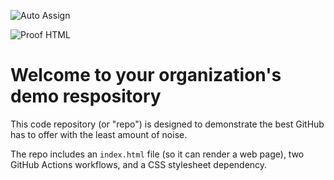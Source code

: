 ![Auto Assign](https://github.com/AgenticEth2025/demo-repository/actions/workflows/auto-assign.yml/badge.svg)

![Proof HTML](https://github.com/AgenticEth2025/demo-repository/actions/workflows/proof-html.yml/badge.svg)

# Welcome to your organization's demo respository
This code repository (or "repo") is designed to demonstrate the best GitHub has to offer with the least amount of noise.

The repo includes an `index.html` file (so it can render a web page), two GitHub Actions workflows, and a CSS stylesheet dependency.
